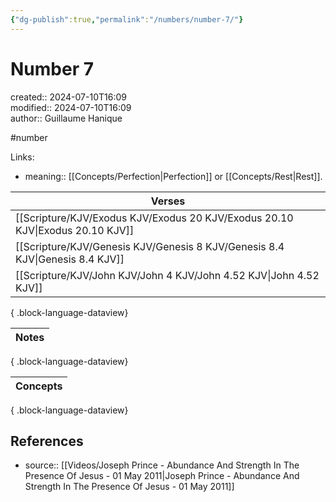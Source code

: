 ```yaml
---
{"dg-publish":true,"permalink":"/numbers/number-7/"}
---
```



# Number 7

created:: 2024-07-10T16:09  
modified:: 2024-07-10T16:09  
author:: Guillaume Hanique

#number

Links:

- meaning:: [[Concepts/Perfection\|Perfection]] or [[Concepts/Rest\|Rest]].

| Verses                                                                           |
| -------------------------------------------------------------------------------- |
| [[Scripture/KJV/Exodus KJV/Exodus 20 KJV/Exodus 20.10 KJV\|Exodus 20.10 KJV]] |
| [[Scripture/KJV/Genesis KJV/Genesis 8 KJV/Genesis 8.4 KJV\|Genesis 8.4 KJV]]  |
| [[Scripture/KJV/John KJV/John 4 KJV/John 4.52 KJV\|John 4.52 KJV]]            |

{ .block-language-dataview}

| Notes |
| ----- |

{ .block-language-dataview}

| Concepts |
| -------- |

{ .block-language-dataview}

## References

- source:: [[Videos/Joseph Prince - Abundance And Strength In The Presence Of Jesus - 01 May 2011\|Joseph Prince - Abundance And Strength In The Presence Of Jesus - 01 May 2011]]
